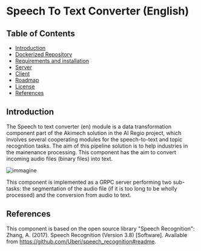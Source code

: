 # Speech To Text Converter (English)

## Table of Contents

-   [Introduction](#intro)
-   [Dockerized Repository](#docker)
-   [Requirements and installation](#requirements-and-installation)
-   [Server](#server)
-   [Client](#client)
-   [Roadmap](#roadmap)
-   [License](#license)
-   [References](#references)



## Introduction

The Speech to text converter (en) module is a data transformation component part of the Akimech solution in the AI Regio project, which involves several
cooperating modules for the speech-to-text and topic recognition tasks. The aim of this pipeline solution is to help industries in the mainenance processing.
This component has the aim to convert incoming audio files (binary files) into text.

![immagine](https://user-images.githubusercontent.com/103200695/171000889-e5ee48c3-eef5-42ba-b202-0d73281cd389.png)


This component is implemented as a GRPC server performing two sub-tasks: the segmentation of the audio file (if it is too long to be wholly processed) 
and the conversion from audio to text. 


## References

This component is based on the open source library "Speech Recognition": Zhang, A. (2017). Speech Recognition (Version 3.8) [Software]. 
Available from https://github.com/Uberi/speech_recognition#readme.
